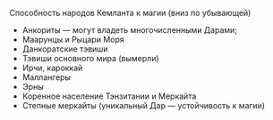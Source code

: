 Способность народов Кемланта к магии (вниз по убывающей)
* Анкориты — могут владеть многочисленными Дарами;
* Маарунцы и Рыцари Моря
* Данкоратские тэвиши
* Тэвиши основного мира (вымерли)
* Ирчи, кароккай
* Маллангеры
* Эрны
* Коренное население Тэнзитании и Меркайта
* Степные меркайты (уникальный Дар — устойчивость к магии)